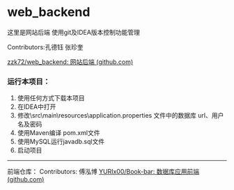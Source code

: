 # web_backend
这里是网站后端 使用git及IDEA版本控制功能管理

Contributors:孔德钰 张珍奎

[zzk72/web_backend: 网站后端 (github.com)](https://github.com/zzk72/web_backend)



### 运行本项目：

1. 使用任何方式下载本项目
2. 在IDEA中打开
3. 修改\src\main\resources\application.properties 文件中的数据库 url、用户名及密码
4. 使用Maven编译 pom.xml文件
5. 使用MySQL运行javadb.sql文件
6. 启动项目

------

前端仓库：
Contributors: 傅泓博
[YURIx00/Book-bar: 数据库应用前端 (github.com)](https://github.com/YURIx00/Book-bar)




